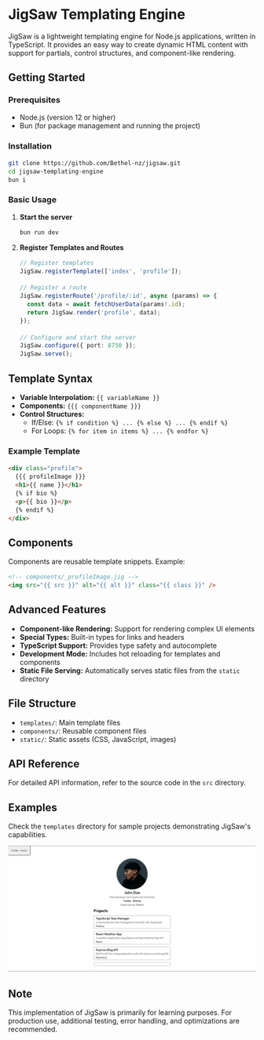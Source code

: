 # JigSaw Templating Engine

JigSaw is a lightweight templating engine for Node.js applications, written in TypeScript. It provides an easy way to create dynamic HTML content with support for partials, control structures, and component-like rendering.

## Getting Started

### Prerequisites

- Node.js (version 12 or higher)
- Bun (for package management and running the project)

### Installation

```bash
git clone https://github.com/Bethel-nz/jigsaw.git
cd jigsaw-templating-engine
bun i
```

### Basic Usage

1. **Start the server**

   ```bash
   bun run dev
   ```

2. **Register Templates and Routes**

   ```typescript
   // Register templates
   JigSaw.registerTemplate(['index', 'profile']);

   // Register a route
   JigSaw.registerRoute('/profile/:id', async (params) => {
     const data = await fetchUserData(params!.id);
     return JigSaw.render('profile', data);
   });

   // Configure and start the server
   JigSaw.configure({ port: 8750 });
   JigSaw.serve();
   ```

## Template Syntax

- **Variable Interpolation:** `{{ variableName }}`
- **Components:** `{{{ componentName }}}`
- **Control Structures:**
  - If/Else: `{% if condition %} ... {% else %} ... {% endif %}`
  - For Loops: `{% for item in items %} ... {% endfor %}`

### Example Template

```html
<div class="profile">
  {{{ profileImage }}}
  <h1>{{ name }}</h1>
  {% if bio %}
  <p>{{ bio }}</p>
  {% endif %}
</div>
```

## Components

Components are reusable template snippets. Example:

```html
<!-- components/_profileImage.jig -->
<img src="{{ src }}" alt="{{ alt }}" class="{{ class }}" />
```

## Advanced Features

- **Component-like Rendering:** Support for rendering complex UI elements
- **Special Types:** Built-in types for links and headers
- **TypeScript Support:** Provides type safety and autocomplete
- **Development Mode:** Includes hot reloading for templates and components
- **Static File Serving:** Automatically serves static files from the `static` directory

## File Structure

- `templates/`: Main template files
- `components/`: Reusable component files
- `static/`: Static assets (CSS, JavaScript, images)

## API Reference

For detailed API information, refer to the source code in the `src` directory.

## Examples

Check the `templates` directory for sample projects demonstrating JigSaw's capabilities.

![sample site made with jigsaw](./image.png)

## Note

This implementation of JigSaw is primarily for learning purposes. For production use, additional testing, error handling, and optimizations are recommended.
